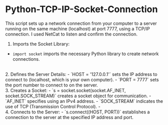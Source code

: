 # Python-TCP-IP-Socket-Connection

This script sets up a network connection from your computer to a server running on the same machine (localhost) at port 7777, using a TCP/IP connection. I used NetCat to listen and confirm the connection.
</br>
1. Imports the Socket Library:
 - `import socket` imports the necessary Python library to create network connections.
</br>
2. Defines the Server Details:
 - `HOST = '127.0.0.1'` sets the IP address to connect to (localhost, which is your own computer).
 - `PORT = 7777` sets the port number to connect to on the server.
</br>
3. Creates a Socket:
 - `s = socket.socket(socket.AF_INET, socket.SOCK_STREAM)` creates a socket object for communication.
 - `AF_INET` specifies using an IPv4 address.
 - `SOCK_STREAM` indicates the use of TCP (Transmission Control Protocol).
 - </br>
4. Connects to the Server:
 - `s.connect((HOST, PORT))` establishes a connection to the server at the specified IP address and port.
